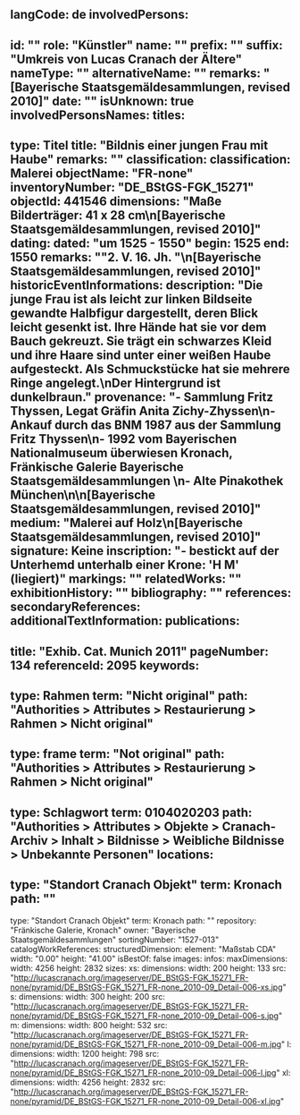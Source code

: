 langCode: de
involvedPersons: 
 - 
   id: ""
  role: "Künstler"
  name: ""
  prefix: ""
  suffix: "Umkreis von Lucas Cranach der Ältere"
  nameType: ""
  alternativeName: ""
  remarks: "[Bayerische Staatsgemäldesammlungen, revised 2010]"
  date: ""
  isUnknown: true
involvedPersonsNames: 
titles: 
 - 
   type: Titel
  title: "Bildnis einer jungen Frau mit Haube"
  remarks: ""
classification: 
 classification: Malerei
objectName: "FR-none"
inventoryNumber: "DE_BStGS-FGK_15271"
objectId: 441546
dimensions: "Maße Bilderträger: 41 x 28 cm\n[Bayerische Staatsgemäldesammlungen, revised 2010]"
dating: 
 dated: "um 1525 - 1550"
 begin: 1525
 end: 1550
 remarks: "\"2. V. 16. Jh. \"\n[Bayerische Staatsgemäldesammlungen, revised 2010]"
 historicEventInformations: 
description: "Die junge Frau ist als leicht zur linken Bildseite gewandte Halbfigur dargestellt, deren Blick leicht gesenkt ist. Ihre Hände hat sie vor dem Bauch gekreuzt. Sie trägt ein schwarzes Kleid und ihre Haare sind unter einer weißen Haube aufgesteckt. Als Schmuckstücke hat sie mehrere Ringe angelegt.\nDer Hintergrund ist dunkelbraun."
provenance: "- Sammlung Fritz Thyssen, Legat Gräfin Anita Zichy-Zhyssen\n- Ankauf durch das BNM 1987 aus der Sammlung Fritz Thyssen\n- 1992 vom Bayerischen Nationalmuseum überwiesen Kronach, Fränkische Galerie Bayerische Staatsgemäldesammlungen \n- Alte Pinakothek München\n\n[Bayerische Staatsgemäldesammlungen, revised 2010]"
medium: "Malerei auf Holz\n[Bayerische Staatsgemäldesammlungen, revised 2010]"
signature: Keine
inscription: "- bestickt auf der Unterhemd unterhalb einer Krone: 'H M' (liegiert)"
markings: ""
relatedWorks: ""
exhibitionHistory: ""
bibliography: ""
references: 
secondaryReferences: 
additionalTextInformation: 
publications: 
 - 
   title: "Exhib. Cat. Munich 2011"
  pageNumber: 134
  referenceId: 2095
keywords: 
 - 
   type: Rahmen
  term: "Nicht original"
  path: "Authorities > Attributes > Restaurierung > Rahmen > Nicht original"
 - 
   type: frame
  term: "Not original"
  path: "Authorities > Attributes > Restaurierung > Rahmen > Nicht original"
 - 
   type: Schlagwort
  term: 0104020203
  path: "Authorities > Attributes > Objekte > Cranach-Archiv > Inhalt > Bildnisse > Weibliche Bildnisse > Unbekannte Personen"
locations: 
 - 
   type: "Standort Cranach Objekt"
  term: Kronach
  path: ""
 - 
   type: "Standort Cranach Objekt"
  term: Kronach
  path: ""
repository: "Fränkische Galerie, Kronach"
owner: "Bayerische Staatsgemäldesammlungen"
sortingNumber: "1527-013"
catalogWorkReferences: 
structuredDimension: 
 element: "Maßstab CDA"
 width: "0.00"
 height: "41.00"
isBestOf: false
images: 
 infos: 
  maxDimensions: 
   width: 4256
   height: 2832
 sizes: 
  xs: 
   dimensions: 
    width: 200
    height: 133
   src: "http://lucascranach.org/imageserver/DE_BStGS-FGK_15271_FR-none/pyramid/DE_BStGS-FGK_15271_FR-none_2010-09_Detail-006-xs.jpg"
  s: 
   dimensions: 
    width: 300
    height: 200
   src: "http://lucascranach.org/imageserver/DE_BStGS-FGK_15271_FR-none/pyramid/DE_BStGS-FGK_15271_FR-none_2010-09_Detail-006-s.jpg"
  m: 
   dimensions: 
    width: 800
    height: 532
   src: "http://lucascranach.org/imageserver/DE_BStGS-FGK_15271_FR-none/pyramid/DE_BStGS-FGK_15271_FR-none_2010-09_Detail-006-m.jpg"
  l: 
   dimensions: 
    width: 1200
    height: 798
   src: "http://lucascranach.org/imageserver/DE_BStGS-FGK_15271_FR-none/pyramid/DE_BStGS-FGK_15271_FR-none_2010-09_Detail-006-l.jpg"
  xl: 
   dimensions: 
    width: 4256
    height: 2832
   src: "http://lucascranach.org/imageserver/DE_BStGS-FGK_15271_FR-none/pyramid/DE_BStGS-FGK_15271_FR-none_2010-09_Detail-006-xl.jpg"